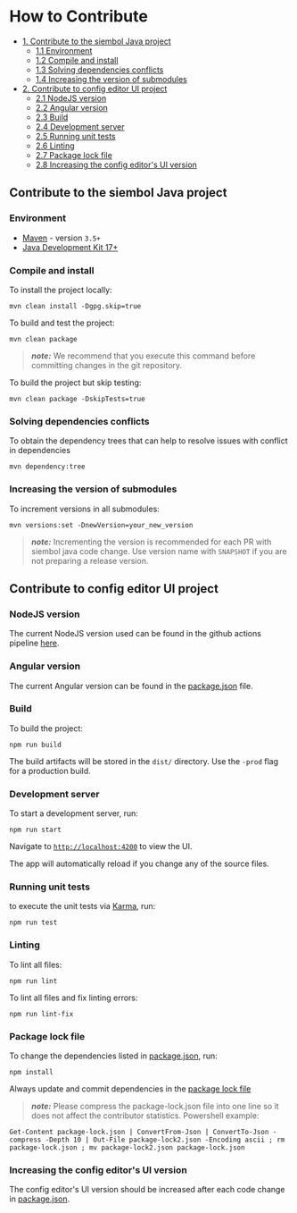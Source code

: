 How to Contribute
=================

- [1. Contribute to the siembol Java project](#contribute-to-the-siembol-java-project)
    * [1.1 Environment](#environment)
    * [1.2 Compile and install](#compile-and-install)
    * [1.3 Solving dependencies conflicts](#solving-dependencies-conflicts)
    * [1.4 Increasing the version of submodules](#increasing-the-version-of-submodules)
- [2. Contribute to config editor UI project](#contribute-to-config-editor-ui-project)
    * [2.1 NodeJS version](#nodejs-version)
    * [2.2 Angular version](#angular-version)
    * [2.3 Build](#build)
    * [2.4 Development server](#development-server)
    * [2.5 Running unit tests](#running-unit-tests)
    * [2.6 Linting](#linting)
    * [2.7 Package lock file](#package-lock-file)
    * [2.8 Increasing the config editor's UI version](#increasing-the-config-editors-ui-version)

Contribute to the siembol Java project
---------------------------------------------

### Environment

- [Maven](https://maven.apache.org/guides/) - version `3.5+`
- [Java Development Kit 17+](https://adoptopenjdk.net/)

### Compile and install

To install the project locally:

```shell
mvn clean install -Dgpg.skip=true
```

To build and test the project:

```shell
mvn clean package
```

> **_note:_** We recommend that you execute this command before committing changes in the git repository.

To build the project but skip testing:

```shell
mvn clean package -DskipTests=true
```

### Solving dependencies conflicts

To obtain the dependency trees that can help to resolve issues with conflict in dependencies

```shell
mvn dependency:tree
```

### Increasing the version of submodules

To increment versions in all submodules:

```shell
mvn versions:set -DnewVersion=your_new_version
```

> **_note:_** Incrementing the version is recommended for each PR with siembol java code change. Use version name with `SNAPSHOT` if you are not preparing a release version.


Contribute to config editor UI project
---------------------------------------

### NodeJS version

The current NodeJS version used can be found in the github actions pipeline [here](https://github.com/Siemmetric/siembol/blob/main/.github/workflows/ci.yml#L215).
### Angular version

The current Angular version can be found in the [package.json](/config-editor/config-editor-ui/package.json) file.


### Build

To build the project:

```shell
npm run build
```

The build artifacts will be stored in the `dist/` directory. Use the `-prod` flag for a production build.

### Development server

To start a development server, run:

```shell
npm run start
``` 

Navigate to [`http://localhost:4200`](http://localhost:4200) to view the UI.

The app will automatically reload if you change any of the source files.

### Running unit tests

 to execute the unit tests via [Karma](https://karma-runner.github.io), run:

```shell
npm run test
```

### Linting

To lint all files:

```shell
npm run lint
```

To lint all files and fix linting errors:

```shell
npm run lint-fix
``` 

### Package lock file

To change the dependencies listed in [package.json](/config-editor/config-editor-ui/package.json), run:

```shell
npm install
``` 

Always update and commit dependencies in the [package lock file](/config-editor/config-editor-ui/package-lock.json)

> **_note:_** Please compress the package-lock.json file into one line so it does not affect the contributor statistics. Powershell example:

```shell
Get-Content package-lock.json | ConvertFrom-Json | ConvertTo-Json -compress -Depth 10 | Out-File package-lock2.json -Encoding ascii ; rm package-lock.json ; mv package-lock2.json package-lock.json
```

### Increasing the config editor's UI version

The config editor's UI version should be increased after each code change in [package.json](/config-editor/config-editor-ui/package.json).
